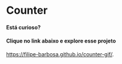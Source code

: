 # Counter 
#### Está curioso?
#### Clique no link abaixo e explore esse projeto
https://filipe-barbosa.github.io/counter-gif/.
